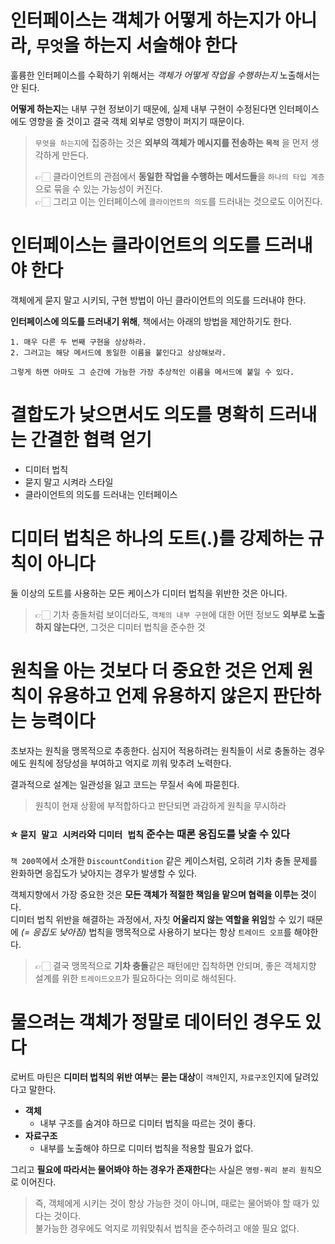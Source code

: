 # 인터페이스는 객체가 어떻게 하는지가 아니라, `무엇`을 하는지 서술해야 한다

훌륭한 인터페이스를 수확하기 위해서는 _객체가 어떻게 작업을 수행하는지_ 노출해서는 안 된다.

**어떻게 하는지**는 내부 구현 정보이기 때문에, 실제 내부 구현이 수정된다면 인터페이스에도 영향을 줄 것이고 결국 객체 외부로 영향이 퍼지기 때문이다.

> `무엇을 하는지`에 집중하는 것은 **외부의 객체가 메시지를 전송하는 `목적`** 을 먼저 생각하게 만든다.
>
> 👉🏻 클라이언트의 관점에서 **동일한 작업을 수행하는 메서드들**을 `하나의 타입 계층`으로 묶을 수 있는 가능성이 커진다.  
> 👉🏻 그리고 이는 인터페이스에 `클라이언트의 의도`를 드러내는 것으로도 이어진다.

# 인터페이스는 클라이언트의 의도를 드러내야 한다

객체에게 묻지 말고 시키되, 구현 방법이 아닌 클라이언트의 의도를 드러내야 한다.

**인터페이스에 의도를 드러내기 위해**, 책에서는 아래의 방법을 제안하기도 한다.

```
1. 매우 다른 두 번째 구현을 상상하라.
2. 그러고는 해당 메서드에 동일한 이름을 붙인다고 상상해보라.

그렇게 하면 아마도 그 순간에 가능한 가장 추상적인 이름을 메서드에 붙일 수 있다.
```

# 결합도가 낮으면서도 의도를 명확히 드러내는 간결한 협력 얻기

- 디미터 법칙
- 묻지 말고 시켜라 스타일
- 클라이언트의 의도를 드러내는 인터페이스

# 디미터 법칙은 하나의 도트(.)를 강제하는 규칙이 아니다

둘 이상의 도트를 사용하는 모든 케이스가 디미터 법칙을 위반한 것은 아니다.

> 👉🏻 기차 충돌처럼 보이더라도, `객체의 내부 구현`에 대한 어떤 정보도 **외부로 노출하지 않는다**면, 그것은 디미터 법칙을 준수한 것

# 원칙을 아는 것보다 더 중요한 것은 언제 원칙이 유용하고 언제 유용하지 않은지 판단하는 능력이다

초보자는 원칙을 맹목적으로 추종한다. 심지어 적용하려는 원칙들이 서로 충돌하는 경우에도 원칙에 정당성을 부여하고 억지로 끼워 맞추려 노력한다.

결과적으로 설계는 일관성을 잃고 코드는 무질서 속에 파묻힌다.

> 원칙이 현재 상황에 부적합하다고 판단되면 과감하게 원칙을 무시하라

### ⭐️ `묻지 말고 시켜라`와 `디미터 법칙` 준수는 때론 응집도를 낮출 수 있다

`책 200쪽`에서 소개한 `DiscountCondition` 같은 케이스처럼, 오히려 기차 충돌 문제를 완화하면 응집도가 낮아지는 경우가 발생할 수 있다.

객체지향에서 가장 중요한 것은 **모든 객체가 적절한 책임을 맡으며 협력을 이루는 것**이다.  
디미터 법칙 위반을 해결하는 과정에서, 자칫 **어울리지 않는 역할을 위임**할 수 있기 때문에 _(= 응집도 낮아짐)_ 법칙을 맹목적으로 사용하기 보다는 항상 `트레이드 오프`를 해야한다.

> 👉🏻 결국 맹목적으로 **기차 충돌**같은 패턴에만 집착하면 안되며, 좋은 객체지향 설계를 위한 `트레이드오프`가 필요하다는 의미로 해석된다.

# 물으려는 객체가 정말로 데이터인 경우도 있다

로버트 마틴은 **디미터 법칙의 위반 여부**는 **묻는 대상**이 `객체`인지, `자료구조`인지에 달려있다고 말한다.

- **객체**
  - 내부 구조를 숨겨야 하므로 디미터 법칙을 따르는 것이 좋다.
- **자료구조**
  - 내부를 노출해야 하므로 디미터 법칙을 적용할 필요가 없다.

그리고 **필요에 따라서는 물어봐야 하는 경우가 존재한다**는 사실은 `명령-쿼리 분리 원칙`으로 이어진다.

> 즉, 객체에게 시키는 것이 항상 가능한 것이 아니며, 때로는 물어봐야 할 때가 있다는 것이다.  
> 불가능한 경우에도 억지로 끼워맞춰서 법칙을 준수하려고 애쓸 필요 없다.
